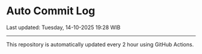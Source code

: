 # Auto Commit Log

Last updated: Tuesday, 14-10-2025 19:28 WIB

---

This repository is automatically updated every 2 hour using GitHub Actions.
